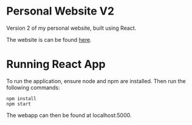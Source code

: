 # Personal Website V2

Version 2 of my personal website, built using React.

The website is can be found [here](http://www.john-wu.me).

# Running React App

To run the application, ensure node and npm are installed. Then run the following commands:

```
npm install
npm start
```
The webapp can then be found at localhost:5000.